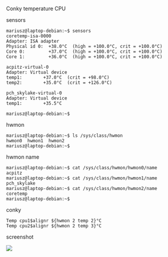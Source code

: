 Conky temperature CPU

sensors
```
mariusz@laptop-debian:~$ sensors
coretemp-isa-0000
Adapter: ISA adapter
Physical id 0:  +38.0°C  (high = +100.0°C, crit = +100.0°C)
Core 0:         +37.0°C  (high = +100.0°C, crit = +100.0°C)
Core 1:         +36.0°C  (high = +100.0°C, crit = +100.0°C)

acpitz-virtual-0
Adapter: Virtual device
temp1:        +37.0°C  (crit = +98.0°C)
temp2:        +35.0°C  (crit = +126.0°C)

pch_skylake-virtual-0
Adapter: Virtual device
temp1:        +35.5°C  

mariusz@laptop-debian:~$ 
```
hwmon
```
mariusz@laptop-debian:~$ ls /sys/class/hwmon
hwmon0  hwmon1  hwmon2
mariusz@laptop-debian:~$ 
```
hwmon name
```
mariusz@laptop-debian:~$ cat /sys/class/hwmon/hwmon0/name
acpitz
mariusz@laptop-debian:~$ cat /sys/class/hwmon/hwmon1/name
pch_skylake
mariusz@laptop-debian:~$ cat /sys/class/hwmon/hwmon2/name
coretemp
mariusz@laptop-debian:~$ 
```
conky
```
Temp cpu1$alignr ${hwmon 2 temp 2}°C
Temp cpu2$alignr ${hwmon 2 temp 3}°C
```
screenshot

<img src="https://skandyn-sh.github.io/img/conky-cpu-temp.png"/>



